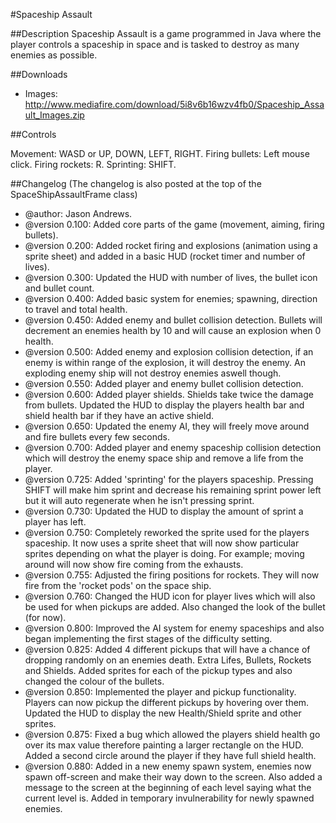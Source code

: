 #Spaceship Assault

##Description
Spaceship Assault is a game programmed in Java where the player controls a spaceship in space and is tasked to destroy as many enemies as possible.

##Downloads

* Images: http://www.mediafire.com/download/5i8v6b16wzv4fb0/Spaceship_Assault_Images.zip

##Controls

Movement: WASD or UP, DOWN, LEFT, RIGHT.
Firing bullets: Left mouse click.
Firing rockets: R.
Sprinting: SHIFT.

##Changelog
(The changelog is also posted at the top of the SpaceShipAssaultFrame class)

 * @author: Jason Andrews.
 * @version 0.100: Added core parts of the game (movement, aiming, firing bullets). 
 * @version 0.200: Added rocket firing and explosions (animation using a sprite sheet) and added in a basic HUD (rocket timer and number of lives).
 * @version 0.300: Updated the HUD with number of lives, the bullet icon and bullet count.
 * @version 0.400: Added basic system for enemies; spawning, direction to travel and total health.
 * @version 0.450: Added enemy and bullet collision detection. Bullets will decrement an enemies health by 10 and will cause an explosion when 0 health.
 * @version 0.500: Added enemy and explosion collision detection, if an enemy is within range of the explosion, it will destroy the enemy. An exploding enemy ship will not destroy enemies aswell though.
 * @version 0.550: Added player and enemy bullet collision detection. 
 * @version 0.600: Added player shields. Shields take twice the damage from bullets. Updated the HUD to display the players health bar and shield health bar if they have an active shield. 
 * @version 0.650: Updated the enemy AI, they will freely move around and fire bullets every few seconds.
 * @version 0.700: Added player and enemy spaceship collision detection which will destroy the enemy space ship and remove a life from the player.
 * @version 0.725: Added 'sprinting' for the players spaceship. Pressing SHIFT will make him sprint and decrease his remaining sprint power left but it will auto regenerate when he isn't pressing sprint.
 * @version 0.730: Updated the HUD to display the amount of sprint a player has left. 
 * @version 0.750: Completely reworked the sprite used for the players spaceship. It now uses a sprite sheet that will now show particular sprites depending on what the player is doing. For example; moving around will now show fire coming from the exhausts.
 * @version 0.755: Adjusted the firing positions for rockets. They will now fire from the 'rocket pods' on the space ship.
 * @version 0.760: Changed the HUD icon for player lives which will also be used for when pickups are added. Also changed the look of the bullet (for now).
 * @version 0.800: Improved the AI system for enemy spaceships and also began implementing the first stages of the difficulty setting.
 * @version 0.825: Added 4 different pickups that will have a chance of dropping randomly on an enemies death. Extra Lifes, Bullets, Rockets and Shields. Added sprites for each of the pickup types and also changed the colour of the bullets.
 * @version 0.850: Implemented the player and pickup functionality. Players can now pickup the different pickups by hovering over them. Updated the HUD to display the new Health/Shield sprite and other sprites.
 * @version 0.875: Fixed a bug which allowed the players shield health go over its max value therefore painting a larger rectangle on the HUD. Added a second circle around the player if they have full shield health.
 * @version 0.880: Added in a new enemy spawn system, enemies now spawn off-screen and make their way down to the screen. Also added a message to the screen at the beginning of each level saying what the current level is. Added in temporary invulnerability for newly spawned enemies. 

